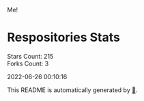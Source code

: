 Me!

# Respositories Stats
Stars Count: 215  
Forks Count: 3

2022-06-26 00:10:16  

This README is automatically generated by [🐰](https://github.com/rnitta/rnitta).
